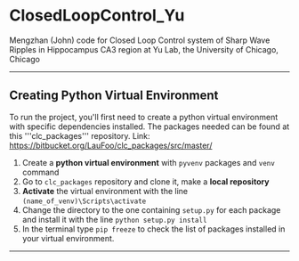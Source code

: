 # ClosedLoopControl_Yu
Mengzhan (John) code for Closed Loop Control system of Sharp Wave Ripples in Hippocampus CA3 region at Yu Lab, the University of Chicago, Chicago

---

## Creating Python Virtual Environment

To run the project, you'll first need to create a python virtual environment with specific dependencies installed. The packages needed can be found at this
'''clc_packages''' repository. Link: https://bitbucket.org/LauFoo/clc_packages/src/master/

1. Create a **python virtual environment** with ```pyvenv``` packages and ```venv``` command
2. Go to ```clc_packages``` repository and clone it, make a **local repository**
3. **Activate** the virtual environment with the line ```(name_of_venv)\Scripts\activate```
4. Change the directory to the one containing ```setup.py``` for each package and install it with the line ```python setup.py install```
5. In the terminal type ```pip freeze``` to check the list of packages installed in your virtual environment.

---
